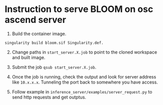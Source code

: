 # Instruction to serve BLOOM on osc ascend server
1. Build the container image.

```
singularity build bloom.sif Singularity.def.
```

2. Change paths in `start_server.X.job` to point to the cloned workspace and built image.

3. Submit the job `qsub start_server.X.job`.

4. Once the job is running, check the output and look for server address like `10.x.x.x`. Tunneling the port back to somewhere you have access. 

5. Follow example in `inference_server/examples/server_request.py` to send http requests and get outptus.